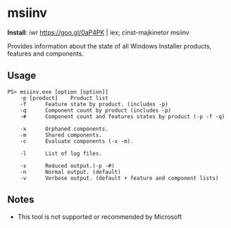 # msiinv

**Install**: iwr https://goo.gl/0aP4PK | iex; cinst-majkinetor msiinv

Provides information about the state of all Windows Installer products, features and components.


## Usage

    PS> msiinv.exe [option [option]]
        -p [product]    Product list
        -f      Feature state by product. (includes -p)
        -q      Component count by product (includes -p)
        -#      Component count and features states by product (-p -f -q)

        -x      Orphaned components.
        -m      Shared components.
        -c      Evaluate components (-x -m).

        -l      List of log files.

        -s      Reduced output.(-p -#)
        -n      Normal output. (default)
        -v      Verbose output. (default + feature and component lists)

## Notes

- This tool is not supported or recommended by Microsoft